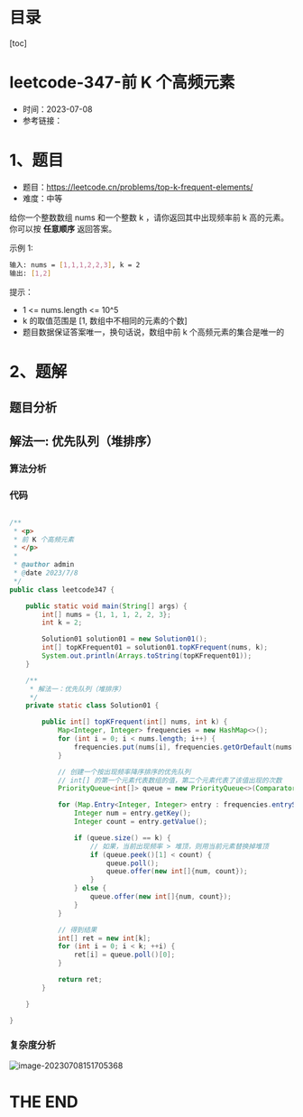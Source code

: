 # 目录

[toc]

# leetcode-347-前 K 个高频元素

- 时间：2023-07-08
- 参考链接：



# 1、题目

- 题目：https://leetcode.cn/problems/top-k-frequent-elements/
- 难度：中等

给你一个整数数组 nums 和一个整数 k ，请你返回其中出现频率前 k 高的元素。你可以按 **任意顺序** 返回答案。

 

示例 1:

```sh
输入: nums = [1,1,1,2,2,3], k = 2
输出: [1,2]
```



提示：

- 1 <= nums.length <= 10^5
- k 的取值范围是 [1, 数组中不相同的元素的个数]
- 题目数据保证答案唯一，换句话说，数组中前 k 个高频元素的集合是唯一的





# 2、题解

## 题目分析



## 解法一: 优先队列（堆排序）

### 算法分析





### 代码

```java

/**
 * <p>
 * 前 K 个高频元素
 * </p>
 *
 * @author admin
 * @date 2023/7/8
 */
public class leetcode347 {

    public static void main(String[] args) {
        int[] nums = {1, 1, 1, 2, 2, 3};
        int k = 2;

        Solution01 solution01 = new Solution01();
        int[] topKFrequent01 = solution01.topKFrequent(nums, k);
        System.out.println(Arrays.toString(topKFrequent01));
    }

    /**
     * 解法一：优先队列（堆排序）
     */
    private static class Solution01 {

        public int[] topKFrequent(int[] nums, int k) {
            Map<Integer, Integer> frequencies = new HashMap<>();
            for (int i = 0; i < nums.length; i++) {
                frequencies.put(nums[i], frequencies.getOrDefault(nums[i], 0) + 1);
            }

            // 创建一个按出现频率降序排序的优先队列
            // int[] 的第一个元素代表数组的值，第二个元素代表了该值出现的次数
            PriorityQueue<int[]> queue = new PriorityQueue<>(Comparator.comparingInt(m -> m[1]));

            for (Map.Entry<Integer, Integer> entry : frequencies.entrySet()) {
                Integer num = entry.getKey();
                Integer count = entry.getValue();

                if (queue.size() == k) {
                    // 如果，当前出现频率 > 堆顶，则用当前元素替换掉堆顶
                    if (queue.peek()[1] < count) {
                        queue.poll();
                        queue.offer(new int[]{num, count});
                    }
                } else {
                    queue.offer(new int[]{num, count});
                }
            }

            // 得到结果
            int[] ret = new int[k];
            for (int i = 0; i < k; ++i) {
                ret[i] = queue.poll()[0];
            }

            return ret;
        }

    }

}

```





### 复杂度分析

![image-20230708151705368](https://2021-joker.oss-cn-shanghai.aliyuncs.com/java_img/image-20230708151705368.png)









# THE END